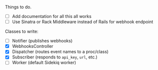 Things to do.

* [ ] Add documentation for all this all works
* [ ] Use Sinatra or Rack Middleware instead of Rails for webhook endpoint

Classes to write:

* [ ] Notifier (publishes webhooks)
* [x] WebhooksController
* [x] Dispatcher (routes event names to a proc/class)
* [x] Subscriber (responds to `api_key`, `url`, etc.)
* [ ] Worker (default Sidekiq worker)
